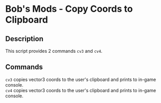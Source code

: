 # Bob's Mods - Copy Coords to Clipboard

## Description

This script provides 2 commands `cv3` and `cv4`.

## Commands

`cv3` copies vector3 coords to the user's clipboard and prints to in-game console.\
`cv4` copies vector3 coords to the user's clipboard and prints to in-game console.
